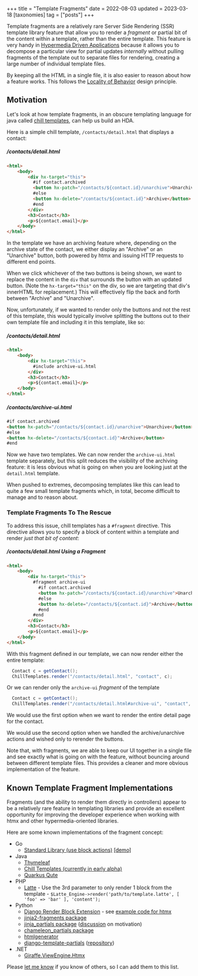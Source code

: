 +++
title = "Template Fragments"
date = 2022-08-03
updated = 2023-03-18
[taxonomies]
tag = ["posts"]
+++

Template fragments are a relatively rare Server Side Rendering (SSR) template library feature that allow you to render a
_fragment_ or partial bit of the content within a template, rather than the entire template.  This feature is very handy in 
[Hypermedia Driven Applications](@/essays/hypermedia-driven-applications.md) because it allows you to decompose a particular
view for partial updates _internally_ without pulling fragments of the template out to separate files for rendering,
creating a large number of individual template files.  

By keeping all the HTML in a single file, it is also easier to reason about how a feature works.  This follows the
[Locality of Behavior](@/essays/locality-of-behaviour.md) design principle.

## Motivation

Let's look at how template fragments, in an obscure templating language for java called
[chill templates](https://github.com/bigskysoftware/chill/tree/master/chill-script), can help us build an HDA.

Here is a simple chill template, `/contacts/detail.html` that displays a contact:

##### /contacts/detail.html
```html
<html>
    <body>
        <div hx-target="this">
          #if contact.archived
          <button hx-patch="/contacts/${contact.id}/unarchive">Unarchive</button>
          #else
          <button hx-delete="/contacts/${contact.id}">Archive</button>
          #end
        </div>
        <h3>Contact</h3>
        <p>${contact.email}</p>
    </body>
</html>
```

In the template we have an archiving feature where, depending on the archive state of the contact, we either display an "Archive"
or an "Unarchive" button, both powered by htmx and issuing HTTP requests to different end points.

When we click whichever of the two buttons is being shown, we want to replace the content in the `div` that surrounds 
the button with an updated button.  (Note the `hx-target="this"` on the div, so we are targeting that div's innerHTML for
replacement.)  This will effectively flip the back and forth between "Archive" and "Unarchive".  

Now, unfortunately, if we wanted to render only the buttons and not the rest of this template, this would typically involve
splitting the buttons out to their own template file and including it in this template, like so:

##### /contacts/detail.html
```html
<html>
    <body>
        <div hx-target="this">
          #include archive-ui.html
        </div>
        <h3>Contact</h3>
        <p>${contact.email}</p>
    </body>
</html>
```

##### /contacts/archive-ui.html
```html
#if contact.archived
<button hx-patch="/contacts/${contact.id}/unarchive">Unarchive</button>
#else
<button hx-delete="/contacts/${contact.id}">Archive</button>
#end
```

Now we have two templates.  We can now render the `archive-ui.html` template separately, but this split reduces the 
visibility of the archiving feature: it is less obvious what is going on when you are looking just at the `detail.html` 
template.  

When pushed to extremes, decomposing templates like this can lead to quite a few small template fragments which, in
total, become difficult to manage and to reason about.

### Template Fragments To The Rescue

To address this issue, chill templates has a `#fragment` directive.  This directive allows you to specify a block of 
content within a template and render _just that bit of content_:

##### /contacts/detail.html Using a Fragment
```html
<html>
    <body>
        <div hx-target="this">
          #fragment archive-ui
            #if contact.archived
            <button hx-patch="/contacts/${contact.id}/unarchive">Unarchive</button>
            #else
            <button hx-delete="/contacts/${contact.id}">Archive</button>
            #end
          #end
        </div>
        <h3>Contact</h3>
        <p>${contact.email}</p>
    </body>
</html>
```

With this fragment defined in our template, we can now render either the entire template:

```java
  Contact c = getContact();
  ChillTemplates.render("/contacts/detail.html", "contact", c);
```

Or we can render only the `archive-ui` _fragment_ of the template

```java
  Contact c = getContact();
  ChillTemplates.render("/contacts/detail.html#archive-ui", "contact", c);
```

We would use the first option when we want to render the entire detail page for the contact.

We would use the second option when we handled the archive/unarchive actions and wished only to rerender the buttons.

Note that, with fragments, we are able to keep our UI together in a single file and see exactly what is going on with 
the feature, without bouncing around between different template files.  This provides a cleaner and more obvious
implementation of the feature.

## Known Template Fragment Implementations

Fragments (and the ability to render them directly in controllers) appear to be a relatively rare feature in templating
libraries and provide an excellent opportunity for improving the developer experience when working with htmx and other
hypermedia-oriented libraries.

Here are some known implementations of the fragment concept:

* Go
  * [Standard Library (use block actions)](https://pkg.go.dev/text/template) [[demo]](https://gist.github.com/benpate/f92b77ea9b3a8503541eb4b9eb515d8a)
* Java
  * [Thymeleaf](https://www.thymeleaf.org/doc/tutorials/3.0/usingthymeleaf.html#fragment-specification-syntax)
  * [Chill Templates (currently in early alpha)](https://github.com/bigskysoftware/chill/tree/master/chill-script)
  * [Quarkus Qute](https://quarkus.io/guides/qute-reference#fragments)
* PHP
  * [Latte](https://latte.nette.org/en/template-inheritance#toc-blocks) - Use the 3rd parameter to only render 1 block from the template -  `$Latte_Engine->render('path/to/template.latte', [ 'foo' => 'bar' ], 'content');`
* Python
  * [Django Render Block Extension](https://pypi.org/project/django-render-block/) - see [example code for htmx](https://github.com/spookylukey/django-htmx-patterns/blob/master/inline_partials.rst)
  * [jinja2-fragments package](https://github.com/sponsfreixes/jinja2-fragments)
  * [jinja_partials package](https://github.com/mikeckennedy/jinja_partials) ([discussion](https://github.com/mikeckennedy/jinja_partials/issues/1) on motivation)
  * [chameleon_partials package](https://github.com/mikeckennedy/chameleon_partials)
  * [htmlgenerator](https://github.com/basxsoftwareassociation/htmlgenerator)
  * [django-template-partials](https://pypi.org/project/django-template-partials/) ([repository](https://github.com/carltongibson/django-template-partials))
* .NET
  * [Giraffe.ViewEngine.Htmx](https://github.com/bit-badger/Giraffe.Htmx/tree/main/src/ViewEngine.Htmx)

Please [let me know](/discord) if you know of others, so I can add them to this list.
